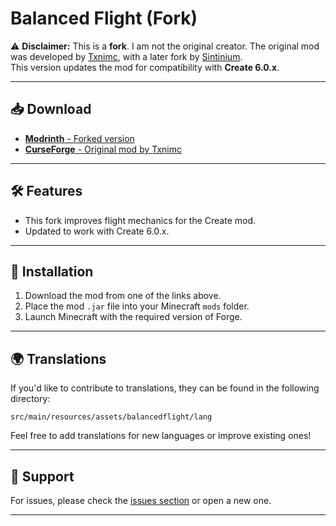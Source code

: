 # Balanced Flight (Fork)

⚠️ **Disclaimer:** This is a **fork**. I am not the original creator. The original mod was developed by [Txnimc](https://github.com/txnimc/BalancedFlight), with a later fork by [Sintinium](https://github.com/Sintinium/BalancedFlight).  
This version updates the mod for compatibility with **Create 6.0.x**.

---

## 📥 Download

- [**Modrinth** - Forked version](https://modrinth.com/mod/balancedflight)
- [**CurseForge** - Original mod by Txnimc](https://www.curseforge.com/minecraft/mc-mods/create-balanced-flight)

---

## 🛠️ Features

- This fork improves flight mechanics for the Create mod.
- Updated to work with Create 6.0.x.

---

## 📝 Installation

1. Download the mod from one of the links above.
2. Place the mod `.jar` file into your Minecraft `mods` folder.
3. Launch Minecraft with the required version of Forge.

---

## 🌍 Translations

If you'd like to contribute to translations, they can be found in the following directory:
```
src/main/resources/assets/balancedflight/lang
```
Feel free to add translations for new languages or improve existing ones!

---

## 💬 Support

For issues, please check the [issues section](https://github.com/Gefex843/BalancedFlight/issues) or open a new one.

---
